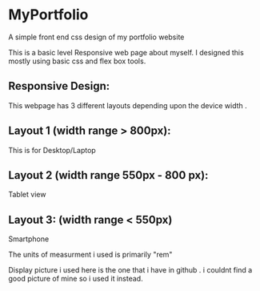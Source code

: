 # MyPortfolio
A simple front end css design of my portfolio website



This is a basic level Responsive web page about myself. I designed this mostly using basic css and flex box tools.

Responsive Design:
-----------------

 This webpage has 3 different layouts depending upon the device width .
 
 Layout 1 (width range > 800px):
 ---------
 This is for Desktop/Laptop 
 
 Layout 2 (width range 550px - 800 px):
 ----------
 Tablet view
 
 Layout 3: (width range < 550px)
 ---------
 Smartphone


The units of measurment i used is primarily "rem"

Display picture i used here is the one that i have in github . i couldnt find a good picture of mine so i used it instead.
